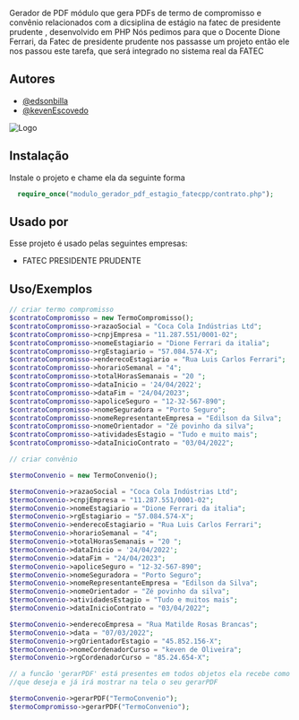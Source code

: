  Gerador de PDF
módulo que gera PDFs de termo de compromisso e convênio  relacionados com a dicsiplina de estágio na fatec de presidente prudente , desenvolvido em PHP
Nós pedimos para que o Docente Dione Ferrari, da Fatec de presidente prudente nos passasse um projeto então ele nos passou este tarefa, que será integrado no sistema real da FATEC


## Autores
- [@edsonbilla](https://www.github.com/edsonbila)
- [@kevenEscovedo](https://www.github.com/kevenescovedo)


![Logo](https://qb-assets.querobolsa.com.br/logos/colorido/large/2408/logo_1523024190.png)


## Instalação

Instale o projeto e chame ela da seguinte forma

```PHP
  require_once("modulo_gerador_pdf_estagio_fatecpp/contrato.php");

```
    
## Usado por

Esse projeto é usado pelas seguintes empresas:

- FATEC PRESIDENTE PRUDENTE


## Uso/Exemplos

```PHP
// criar termo compromisso
$contratoCompromisso = new TermoCompromisso();
$contratoCompromisso->razaoSocial = "Coca Cola Indústrias Ltd";
$contratoCompromisso->cnpjEmpresa = "11.287.551/0001-02";
$contratoCompromisso->nomeEstagiario = "Dione Ferrari da italia";
$contratoCompromisso->rgEstagiario = "57.084.574-X";
$contratoCompromisso->enderecoEstagiario = "Rua Luis Carlos Ferrari";
$contratoCompromisso->horarioSemanal = "4";
$contratoCompromisso->totalHorasSemanais = "20 ";
$contratoCompromisso->dataInicio = '24/04/2022';
$contratoCompromisso->dataFim = "24/04/2023";
$contratoCompromisso->apoliceSeguro = "12-32-567-890";
$contratoCompromisso->nomeSeguradora = "Porto Seguro";
$contratoCompromisso->nomeRepresentanteEmpresa = "Edilson da Silva";
$contratoCompromisso->nomeOrientador = "Zé povinho da silva";
$contratoCompromisso->atividadesEstagio = "Tudo e muito mais";
$contratoCompromisso->dataInicioContrato = "03/04/2022";

// criar convênio

$termoConvenio = new TermoConvenio();

$termoConvenio->razaoSocial = "Coca Cola Indústrias Ltd";
$termoConvenio->cnpjEmpresa = "11.287.551/0001-02";
$termoConvenio->nomeEstagiario = "Dione Ferrari da italia";
$termoConvenio->rgEstagiario = "57.084.574-X";
$termoConvenio->enderecoEstagiario = "Rua Luis Carlos Ferrari";
$termoConvenio->horarioSemanal = "4";
$termoConvenio->totalHorasSemanais = "20 ";
$termoConvenio->dataInicio = '24/04/2022';
$termoConvenio->dataFim = "24/04/2023";
$termoConvenio->apoliceSeguro = "12-32-567-890";
$termoConvenio->nomeSeguradora = "Porto Seguro";
$termoConvenio->nomeRepresentanteEmpresa = "Edilson da Silva";
$termoConvenio->nomeOrientador = "Zé povinho da silva";
$termoConvenio->atividadesEstagio = "Tudo e muitos mais";
$termoConvenio->dataInicioContrato = "03/04/2022";

$termoConvenio->enderecoEmpresa = "Rua Matilde Rosas Brancas";
$termoConvenio->data = "07/03/2022";
$termoConvenio->rgOrientadorEstagio = "45.852.156-X";
$termoConvenio->nomeCordenadorCurso = "keven de Oliveira";
$termoConvenio->rgCordenadorCurso = "85.24.654-X";

// a funcão 'gerarPDF' está presentes em todos objetos ela recebe como parametro o nome do arquivo 
//que deseja e já irá mostrar na tela o seu gerarPDF

$termoConvenio->gerarPDF("TermoConvenio");
$termoCompromisso->gerarPDF("TermoConvenio");

